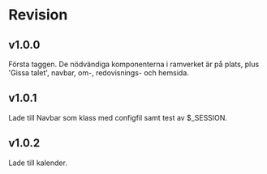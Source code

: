 Revision
==========

v1.0.0
---------
Första taggen. De nödvändiga komponenterna i ramverket är på plats, plus 'Gissa talet', navbar, om-, redovisnings- och hemsida.

v1.0.1
---------
Lade till Navbar som klass med configfil samt test av $_SESSION.

v1.0.2
---------
Lade till kalender.
